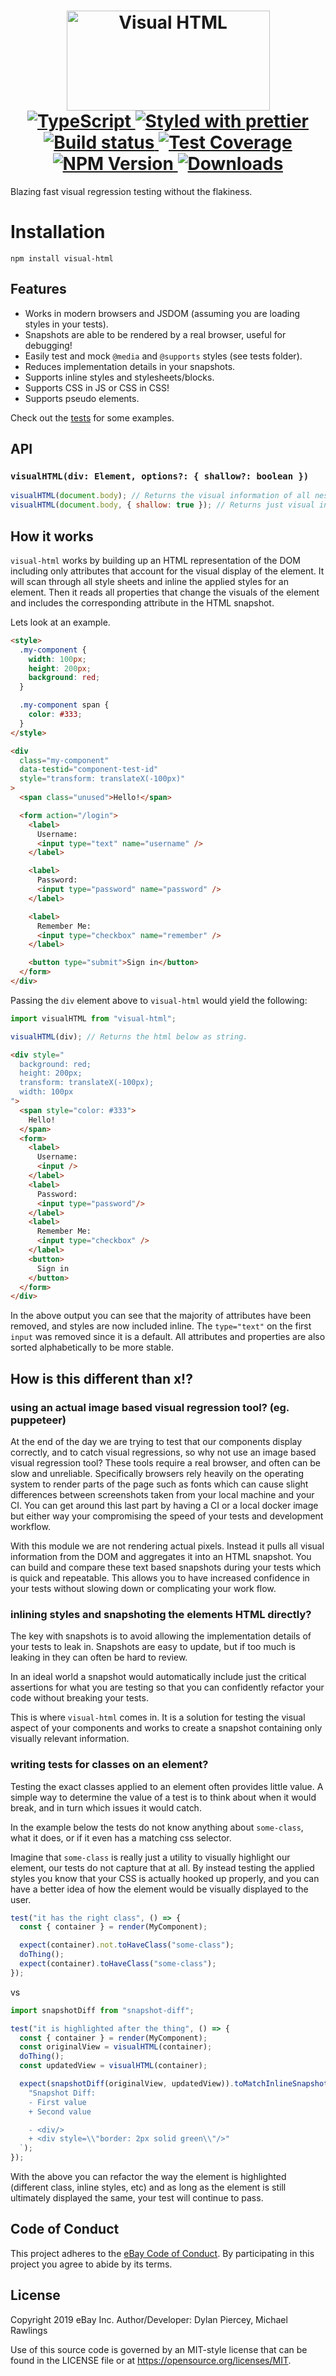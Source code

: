 <h1 align="center">
  <!-- Logo -->
  <img
    height="160"
    width="325"
    alt="Visual HTML"
    src="./assets/logo.png"
  />
	<br/>

  <!-- Language -->
  <a href="http://typescriptlang.org">
    <img src="https://img.shields.io/badge/%3C%2F%3E-typescript-blue.svg" alt="TypeScript"/>
  </a>
  <!-- Format -->
  <a href="https://github.com/prettier/prettier">
    <img src="https://img.shields.io/badge/styled_with-prettier-ff69b4.svg" alt="Styled with prettier"/>
  </a>
  <!-- CI -->
  <a href="https://travis-ci.org/eBay/visual-html">
  <img src="https://img.shields.io/travis/eBay/visual-html.svg" alt="Build status"/>
  </a>
  <!-- Coverage -->
  <a href="https://coveralls.io/github/eBay/visual-html">
    <img src="https://img.shields.io/coveralls/eBay/visual-html.svg" alt="Test Coverage"/>
  </a>
  <!-- NPM Version -->
  <a href="https://npmjs.org/package/visual-html">
    <img src="https://img.shields.io/npm/v/visual-html.svg" alt="NPM Version"/>
  </a>
  <!-- Downloads -->
  <a href="https://npmjs.org/package/visual-html">
    <img src="https://img.shields.io/npm/dm/visual-html.svg" alt="Downloads"/>
  </a>
</h1>

Blazing fast visual regression testing without the flakiness.

# Installation

```console
npm install visual-html
```

## Features

- Works in modern browsers and JSDOM (assuming you are loading styles in your tests).
- Snapshots are able to be rendered by a real browser, useful for debugging!
- Easily test and mock `@media` and `@supports` styles (see tests folder).
- Reduces implementation details in your snapshots.
- Supports inline styles and stylesheets/blocks.
- Supports CSS in JS or CSS in CSS!
- Supports pseudo elements.

Check out the [tests](./src/__tests__/index.ts) for some examples.

## API

### `visualHTML(div: Element, options?: { shallow?: boolean })`

```javascript
visualHTML(document.body); // Returns the visual information of all nested elements in the body.
visualHTML(document.body, { shallow: true }); // Returns just visual information for the `<body>` element.
```

## How it works

`visual-html` works by building up an HTML representation of the DOM including only attributes that account for the visual display of the element.
It will scan through all style sheets and inline the applied styles for an element. Then it reads all properties that change the visuals of the element and includes the corresponding attribute in the HTML snapshot.

Lets look at an example.

```html
<style>
  .my-component {
    width: 100px;
    height: 200px;
    background: red;
  }

  .my-component span {
    color: #333;
  }
</style>

<div
  class="my-component"
  data-testid="component-test-id"
  style="transform: translateX(-100px)"
>
  <span class="unused">Hello!</span>

  <form action="/login">
    <label>
      Username:
      <input type="text" name="username" />
    </label>

    <label>
      Password:
      <input type="password" name="password" />
    </label>

    <label>
      Remember Me:
      <input type="checkbox" name="remember" />
    </label>

    <button type="submit">Sign in</button>
  </form>
</div>
```

Passing the `div` element above to `visual-html` would yield the following:

```javascript
import visualHTML from "visual-html";

visualHTML(div); // Returns the html below as string.
```

```html
<div style="
  background: red;
  height: 200px;
  transform: translateX(-100px);
  width: 100px
">
  <span style="color: #333">
    Hello!
  </span>
  <form>
    <label>
      Username:
      <input />
    </label>
    <label>
      Password:
      <input type="password"/>
    </label>
    <label>
      Remember Me:
      <input type="checkbox" />
    </label>
    <button>
      Sign in
    </button>
  </form>
</div>
```

In the above output you can see that the majority of attributes have been removed, and styles are now included inline. The `type="text"` on the first `input` was removed since it is a default. All attributes and properties are also sorted alphabetically to be more stable.

## How is this different than x!?

### using an actual image based visual regression tool? (eg. puppeteer)

At the end of the day we are trying to test that our components display correctly, and to catch visual regressions, so why not use an image based visual regression tool? These tools require a real browser, and often can be slow and unreliable. Specifically browsers rely heavily on the operating system to render parts of the page such as fonts which can cause slight differences between screenshots taken from your local machine and your CI. You can get around this last part by having a CI or a local docker image but either way your compromising the speed of your tests and development workflow.

With this module we are not rendering actual pixels. Instead it pulls all visual information from the DOM and aggregates it into an HTML snapshot. You can build and compare these text based snapshots during your tests which is quick and repeatable. This allows you to have increased confidence in your tests without slowing down or complicating your work flow.

### inlining styles and snapshoting the elements HTML directly?

The key with snapshots is to avoid allowing the implementation details of your tests to leak in.
Snapshots are easy to update, but if too much is leaking in they can often be hard to review.

In an ideal world a snapshot would automatically include just the critical assertions for what
you are testing so that you can confidently refactor your code without breaking your tests.

This is where `visual-html` comes in. It is a solution for testing the visual aspect of your components
and works to create a snapshot containing only visually relevant information.

### writing tests for classes on an element?

Testing the exact classes applied to an element often provides little value.
A simple way to determine the value of a test is to think about when it would break, and in turn which issues it would catch.

In the example below the tests do not know anything about `some-class`, what it does, or if it even has a matching css selector.

Imagine that `some-class` is really just a utility to visually highlight our element, our tests do not capture that at all.
By instead testing the applied styles you know that your CSS is actually hooked up properly, and you can have a better idea of
how the element would be visually displayed to the user.

```javascript
test("it has the right class", () => {
  const { container } = render(MyComponent);

  expect(container).not.toHaveClass("some-class");
  doThing();
  expect(container).toHaveClass("some-class");
});
```

vs

```javascript
import snapshotDiff from "snapshot-diff";

test("it is highlighted after the thing", () => {
  const { container } = render(MyComponent);
  const originalView = visualHTML(container);
  doThing();
  const updatedView = visualHTML(container);

  expect(snapshotDiff(originalView, updatedView)).toMatchInlineSnapshot(`
    "Snapshot Diff:
    - First value
    + Second value

    - <div/>
    + <div style=\\"border: 2px solid green\\"/>"
  `);
});
```

With the above you can refactor the way the element is highlighted (different class, inline styles, etc) and as long
as the element is still ultimately displayed the same, your test will continue to pass.

## Code of Conduct

This project adheres to the [eBay Code of Conduct](http://ebay.github.io/codeofconduct). By participating in this project you agree to abide by its terms.

## License
Copyright 2019 eBay Inc. 
Author/Developer: Dylan Piercey, Michael Rawlings

Use of this source code is governed by an MIT-style license that can be found in the LICENSE file or at https://opensource.org/licenses/MIT.
